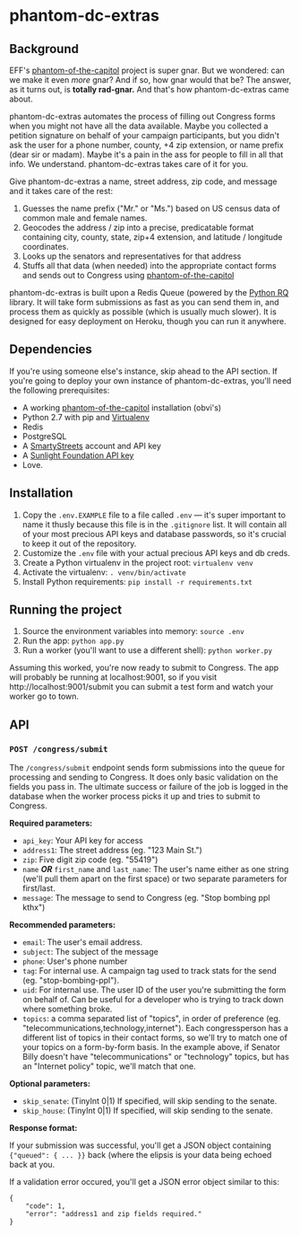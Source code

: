 phantom-dc-extras
=================

Background
----------
EFF's [phantom-of-the-capitol][1] project is super gnar. But we wondered: can we
make it even _more_ gnar? And if so, how gnar would that be? The answer, as it
turns out, is **totally rad-gnar.** And that's how phantom-dc-extras came about.

phantom-dc-extras automates the process of filling out Congress forms when you
might not have all the data available. Maybe you collected a petition signature
on behalf of your campaign participants, but you didn't ask the user for a phone
number, county, +4 zip extension, or name prefix (dear sir or madam). Maybe it's
a pain in the ass for people to fill in all that info. We understand. 
phantom-dc-extras takes care of it for you.

Give phantom-dc-extras a name, street address, zip code, and message and it
takes care of the rest:

1. Guesses the name prefix ("Mr." or "Ms.") based on US census data of common
   male and female names.
2. Geocodes the address / zip into a precise, predicatable format containing
   city, county, state, zip+4 extension, and latitude / longitude coordinates.
3. Looks up the senators and representatives for that address
4. Stuffs all that data (when needed) into the appropriate contact forms and
   sends out to Congress using [phantom-of-the-capitol][1]

phantom-dc-extras is built upon a Redis Queue (powered by the [Python RQ][5]
library. It will take form submissions as fast as you can send them in, and
process them as quickly as possible (which is usually much slower). It is
designed for easy deployment on Heroku, though you can run it anywhere.


Dependencies
------------
If you're using someone else's instance, skip ahead to the API section. If
you're going to deploy your own instance of phantom-dc-extras, you'll need the
following prerequisites:

- A working [phantom-of-the-capitol][1] installation (obvi's)
- Python 2.7 with pip and [Virtualenv][2]
- Redis
- PostgreSQL
- A [SmartyStreets][3] account and API key
- A [Sunlight Foundation API key][3]
- Love.


Installation
------------
1. Copy the `.env.EXAMPLE` file to a file called `.env` — it's super important
   to name it thusly because this file is in the `.gitignore` list. It will
   contain all of your most precious API keys and database passwords, so it's
   crucial to keep it out of the repository.
2. Customize the `.env` file with your actual precious API keys and db creds.
3. Create a Python virtualenv in the project root: `virtualenv venv`
4. Activate the virtualenv: `. venv/bin/activate`
5. Install Python requirements: `pip install -r requirements.txt`


Running the project
-------------------
1. Source the environment variables into memory: `source .env`
2. Run the app: `python app.py`
3. Run a worker (you'll want to use a different shell): `python worker.py`

Assuming this worked, you're now ready to submit to Congress. The app will
probably be running at localhost:9001, so if you visit
http://localhost:9001/submit you can submit a test form and watch your worker go
to town.


API
---
### `POST /congress/submit`

The `/congress/submit` endpoint sends form submissions into the queue for processing and
sending to Congress. It does only basic validation on the fields you pass in.
The ultimate success or failure of the job is logged in the database when the
worker process picks it up and tries to submit to Congress. 

**Required parameters:**

- `api_key`: Your API key for access
- `address1`: The street address (eg. "123 Main St.")
- `zip`: Five digit zip code (eg. "55419")
- `name` **_OR_** `first_name` and `last_name`: The user's name either as one string
  (we'll pull them apart on the first space) or two separate parameters for
  first/last.
- `message`: The message to send to Congress (eg. "Stop bombing ppl kthx")

**Recommended parameters:**

- `email`: The user's email address.
- `subject`: The subject of the message
- `phone`: User's phone number
- `tag`: For internal use. A campaign tag used to track stats for the send (eg.
  "stop-bombing-ppl").
- `uid`: For internal use. The user ID of the user you're submitting the form on
  behalf of. Can be useful for a developer who is trying to track down where
  something broke.
- `topics`: a comma separated list of "topics", in order of preference (eg.
  "telecommunications,technology,internet"). Each congressperson has a different
  list of topics in their contact forms, so we'll try to match one of your
  topics on a form-by-form basis. In the example above, if Senator Billy doesn't
  have "telecommunications" or "technology" topics, but has an "Internet policy"
  topic, we'll match that one.

**Optional parameters:**

- `skip_senate`: (TinyInt 0|1) If specified, will skip sending to the senate.
- `skip_house`: (TinyInt 0|1) If specified, will skip sending to the senate.

**Response format:**

If your submission was successful, you'll get a JSON object containing
`{"queued": { ... }}` back (where the elipsis is your data being echoed back at
you.

If a validation error occured, you'll get a JSON error object similar to this:

    {
        "code": 1,
        "error": "address1 and zip fields required."
    }


[1]: https://github.com/efforg/phantom-of-the-capitol
[2]: https://virtualenv.pypa.io/en/latest/
[3]: https://smartystreets.com/
[4]: http://sunlightfoundation.com/api/
[5]: http://python-rq.org/
